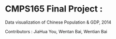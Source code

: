 # CMPS165 Final Project :

Data visualization of Chinese Population & GDP, 2014

Contributors : 
  JiaHua You, Wentan Bai, Wentian Bai
